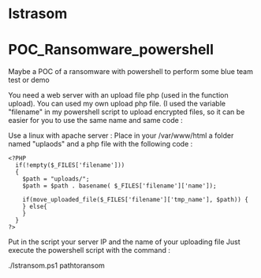 # Istrasom
# POC_Ransomware_powershell
Maybe a POC of a ransomware with powershell to perform some blue team test or demo

You need a web server with an upload file php (used in the function upload). You can used my own upload php file. (I used the variable "filename" in my powershell script to upload encrypted files, so it can be easier for you to use the same name and same code :

Use a linux with apache server :
Place in your /var/www/html a folder named "uplaods" and a php file with the following code :

```
<?PHP
  if(!empty($_FILES['filename']))
  {
    $path = "uploads/";
    $path = $path . basename( $_FILES['filename']['name']);

    if(move_uploaded_file($_FILES['filename']['tmp_name'], $path)) {
    } else{
    }
  }
?>
```

Put in the script your server IP and the name of your uploading file
Just execute the powershell script with the command :

./Istransom.ps1 pathtoransom

